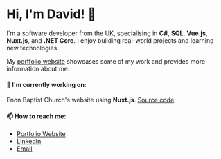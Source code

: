 # Hi, I'm David! 👋

I'm a software developer from the UK, specialising in **C#**, **SQL**, **Vue.js**, **Nuxt.js**, and **.NET Core**. I enjoy building real-world projects and learning new technologies.

My [portfolio website](https://david-p-mitchell.uk) showcases some of my work and provides more information about me.

#### 🔭 I'm currently working on:
Enon Baptist Church's website using **Nuxt.js**. [Source code](https://github.com/EnonBaptistChurch/ebcc-web-static)

#### 📫 How to reach me:
- [Portfolio Website](https://david-p-mitchell.uk)
- [LinkedIn](https://www.linkedin.com/in/davidpmitchelluk/)
- [Email](mailto:davidpmitchell92@googlemail.com) 


<!--
**david-p-mitchell/david-p-mitchell** is a ✨ _special_ ✨ repository because its `README.md` (this file) appears on your GitHub profile.

Here are some ideas to get you started:

- 🔭 I’m currently working on ...
- 🌱 I’m currently learning ...
- 👯 I’m looking to collaborate on ...
- 🤔 I’m looking for help with ...
- 💬 Ask me about ...
- 📫 How to reach me: ...
- 😄 Pronouns: ...
- ⚡ Fun fact: ...
-->
